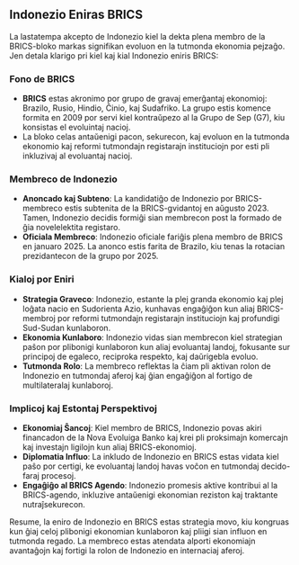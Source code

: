 ## Indonezio Eniras BRICS

La lastatempa akcepto de Indonezio kiel la dekta plena membro de la BRICS-bloko markas signifikan
evoluon en la tutmonda ekonomia pejzaĝo. Jen detala klarigo pri kiel kaj kial Indonezio eniris
BRICS:

### Fono de BRICS

- **BRICS** estas akronimo por grupo de gravaj emerĝantaj ekonomioj: Brazilo, Rusio, Hindio, Ĉinio,
  kaj Sudafriko. La grupo estis komence formita en 2009 por servi kiel kontraŭpezo al la Grupo de
  Sep (G7), kiu konsistas el evoluintaj nacioj.
- La bloko celas antaŭenigi pacon, sekurecon, kaj evoluon en la tutmonda ekonomio kaj reformi
  tutmondajn registarajn instituciojn por esti pli inkluzivaj al evoluantaj nacioj.

### Membreco de Indonezio

- **Anoncado kaj Subteno**: La kandidatiĝo de Indonezio por BRICS-membreco estis subtenita de la
  BRICS-gvidantoj en aŭgusto 2023. Tamen, Indonezio decidis formiĝi sian membrecon post la formado
  de ĝia novelelektita registaro.
- **Oficiala Membreco**: Indonezio oficiale fariĝis plena membro de BRICS en januaro 2025. La anonco
  estis farita de Brazilo, kiu tenas la rotacian prezidantecon de la grupo por 2025.

### Kialoj por Eniri

- **Strategia Graveco**: Indonezio, estante la plej granda ekonomio kaj plej loĝata nacio en
  Sudorienta Azio, kunhavas engaĝiĝon kun aliaj BRICS-membroj por reformi tutmondajn registarajn
  instituciojn kaj profundigi Sud-Sudan kunlaboron.
- **Ekonomia Kunlaboro**: Indonezio vidas sian membrecon kiel strategian paŝon por plibonigi
  kunlaboron kun aliaj evoluantaj landoj, fokusante sur principoj de egaleco, reciproka respekto,
  kaj daŭrigebla evoluo.
- **Tutmonda Rolo**: La membreco reflektas la ĉiam pli aktivan rolon de Indonezio en tutmondaj
  aferoj kaj ĝian engaĝiĝon al fortigo de multilateralaj kunlaboroj.

### Implicoj kaj Estontaj Perspektivoj

- **Ekonomiaj Ŝancoj**: Kiel membro de BRICS, Indonezio povas akiri financadon de la Nova Evoluiga
  Banko kaj krei pli proksimajn komercajn kaj investajn ligilojn kun aliaj BRICS-ekonomioj.
- **Diplomatia Influo**: La inkludo de Indonezio en BRICS estas vidata kiel paŝo por certigi, ke
  evoluantaj landoj havas voĉon en tutmondaj decido-faraj procesoj.
- **Engaĝiĝo al BRICS Agendo**: Indonezio promesis aktive kontribui al la BRICS-agendo, inkluzive
  antaŭenigi ekonomian reziston kaj traktante nutraĵsekurecon.

Resume, la eniro de Indonezio en BRICS estas strategia movo, kiu kongruas kun ĝiaj celoj plibonigi
ekonomian kunlaboron kaj pliigi sian influon en tutmonda regado. La membreco estas atendata alporti
ekonomiajn avantaĝojn kaj fortigi la rolon de Indonezio en internaciaj aferoj.
